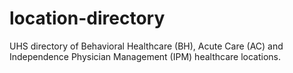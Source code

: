 # location-directory
UHS directory of Behavioral Healthcare (BH), Acute Care (AC) and Independence Physician Management (IPM) healthcare locations.
